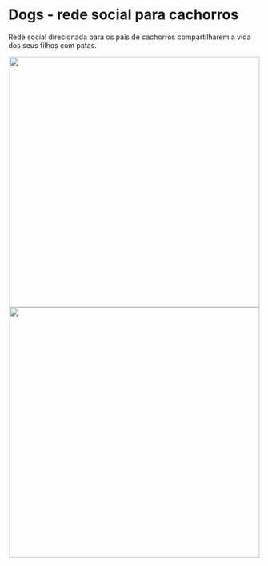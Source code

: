 # Dogs - rede social para cachorros

Rede social direcionada para os pais de cachorros compartilharem a vida dos seus filhos com patas.

<div align="center">
  <img src="https://user-images.githubusercontent.com/30248962/156815284-b92433ff-24a1-4205-9cc0-e6b8a7ef06ed.PNG" width="500px">
  <img src="https://user-images.githubusercontent.com/30248962/156815309-56df978e-fb5f-4a3a-9be2-58568dbe553c.PNG" width="500px">
</div>
